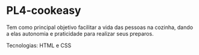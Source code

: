 # PL4-cookeasy
Tem como principal objetivo facilitar a vida das pessoas na cozinha, dando a elas autonomia e praticidade para realizar seus preparos. 

Tecnologias: HTML e CSS
